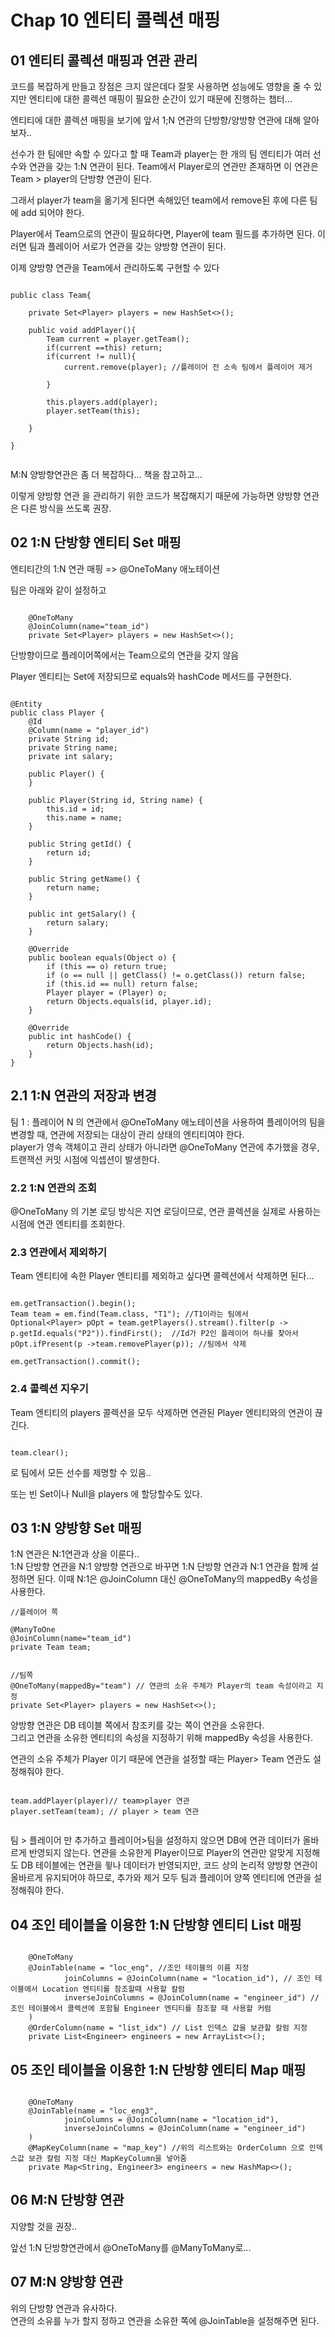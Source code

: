 # Chap 10 엔티티 콜렉션 매핑 




## 01 엔티티 콜렉션 매핑과 연관 관리 

코드를 복잡하게 만들고 장점은 크지 않은데다 잘못 사용하면 성능에도 영향을 줄 수 있지만 엔티티에 대한 콜렉션 매핑이 필요한 순간이 있기 때문에 진행하는 챕터...

엔티티에 대한 콜렉션 매핑을 보기에 앞서 1;N 연관의 단방향/양방향 연관에 대해 알아보자..


선수가 한 팀에만 속할 수 있다고 할 때 Team과 player는 한 개의 팀 엔티티가 여러 선수와 연관을 갖는 1:N 연관이 된다. Team에서 Player로의 연관만 존재하면 이 연관은 Team > player의 단방향 연관이 된다.

그래서 player가 team을 옮기게 된다면 속해있던 team에서 remove된 후에 다른 팀에 add 되어야 한다.

Player에서 Team으로의 연관이 필요하다면, Player에 team 필드를 추가하면 된다. 이러면 팀과 플레이어 서로가 연관을 갖는 양방향 연관이 된다.

이제 양방향 연관을 Team에서 관리하도록 구현할 수 있다


~~~

public class Team{

	private Set<Player> players = new HashSet<>();
	
	public void addPlayer(){
		Team current = player.getTeam();
		if(current ==this) return;
		if(current != null){
			current.remove(player); //플레이어 전 소속 팀에서 플레이어 제거 

		}

		this.players.add(player);
		player.setTeam(this);

	}

}


~~~

M:N 양방향연관은 좀 더 복잡하다... 책을 참고하고... 

이렇게 양방향 연관 을 관리하기 위한 코드가 복잡해지기 때문에 가능하면 양방향 연관은 다른 방식을 쓰도록 권장.




## 02 1:N 단방향 엔티티 Set 매핑 


엔티티간의 1:N 연관 매핑 => @OneToMany 애노테이션 

팀은 아래와 같이 설정하고

~~~

    @OneToMany
    @JoinColumn(name="team_id")
    private Set<Player> players = new HashSet<>();

~~~

단방향이므로 플레이어쪽에서는 Team으로의 연관을 갖지 않음 

Player 엔티티는 Set에 저장되므로 equals와 hashCode 메서드를 구현한다.


~~~

@Entity
public class Player {
    @Id
    @Column(name = "player_id")
    private String id;
    private String name;
    private int salary;

    public Player() {
    }

    public Player(String id, String name) {
        this.id = id;
        this.name = name;
    }

    public String getId() {
        return id;
    }

    public String getName() {
        return name;
    }

    public int getSalary() {
        return salary;
    }

    @Override
    public boolean equals(Object o) {
        if (this == o) return true;
        if (o == null || getClass() != o.getClass()) return false;
        if (this.id == null) return false;
        Player player = (Player) o;
        return Objects.equals(id, player.id);
    }

    @Override
    public int hashCode() {
        return Objects.hash(id);
    }
}

~~~




## 2.1 1:N 연관의 저장과 변경 

팀 1 : 플레이어 N 의 연관에서 @OneToMany 애노테이션을 사용하여 플레이어의 팀을 변경할 때, 연관에 저장되는 대상이 관리 상태의 엔티티여야 한다.   
player가 영속 객체이고 관리 상태가 아니라면 @OneToMany 연관에 추가했을 경우, 트랜잭션 커밋 시점에 익셉션이 발생한다.


### 2.2 1:N 연관의 조회

@OneToMany 의 기본 로딩 방식은 지연 로딩이므로, 연관 콜렉션을 실제로 사용하는 시점에 연관 엔티티를 조회한다. 


### 2.3 연관에서 제외하기

Team 엔티티에 속한 Player 엔티티를 제외하고 싶다면 콜렉션에서 삭제하면 된다...

~~~

em.getTransaction().begin();
Team team = em.find(Team.class, "T1"); //T1이라는 팀에서
Optional<Player> pOpt = team.getPlayers().stream().filter(p -> p.getId.equals("P2")).findFirst();  //Id가 P2인 플레이어 하나를 찾아서 
pOpt.ifPresent(p ->team.removePlayer(p)); //팀에서 삭제 

em.getTransaction().commit();

~~~


### 2.4 콜렉션 지우기 

Team 엔티티의 players 콜렉션을 모두 삭제하면 연관된 Player 엔티티와의 연관이 끊긴다.

~~~

team.clear(); 

~~~

로 팀에서 모든 선수를 제명할 수 있음.. 


또는 빈 Set이나 Null을 players 에 할당할수도 있다.


## 03 1:N 양방향 Set 매핑 



1:N 연관은 N:1연관과 상을 이룬다..  
1:N 단방향 연관을 N:1 양방향 연관으로 바꾸면 1:N 단방향 연관과 N:1 연관을 함께 설정하면 된다. 이때 N:1은 @JoinColumn 대신 @OneToMany의 mappedBy 속성을 사용한다.


~~~
//플레이어 쪽 

@ManyToOne
@JoinColumn(name="team_id")
private Team team;


//팀쪽 
@OneToMany(mappedBy="team") // 연관의 소유 주체가 Player의 team 속성이라고 지정 
private Set<Player> players = new HashSet<>();

~~~

양방향 연관은 DB 테이블 쪽에서 참조키를 갖는 쪽이 연관을 소유한다.     
그리고 연관을 소유한 엔티티의 속성을 지정하기 위해 mappedBy 속성을 사용한다. 


연관의 소유 주체가 Player 이기 때문에 연관을 설정할 때는 Player> Team 연관도 설정해줘야 한다. 


~~~

team.addPlayer(player)// team>player 연관
player.setTeam(team); // player > team 연관


~~~~

팀 > 플레이어 만 추가하고 플레이어>팀을 설정하지 않으면 DB에 연관 데이터가 올바르게 반영되지 않는다. 연관을 소유한게 Player이므로 Player의 연관만 알맞게 지정해도 DB 테이블에는 연관을 윟나 데이터가 반영되지만, 코드 상의 논리적 양방향 연관이 올바르게 유지되어야 하므로, 추가와 제거 모두 팀과 플레이어 양쪽 엔티티에 연관을 설정해줘야 한다.




## 04 조인 테이블을 이용한 1:N 단방향 엔티티 List 매핑 

~~~

    @OneToMany
    @JoinTable(name = "loc_eng", //조인 테이블의 이름 지정 
            joinColumns = @JoinColumn(name = "location_id"), // 조인 테이블에서 Location 엔티티를 참조할때 사용할 칼럼 
            inverseJoinColumns = @JoinColumn(name = "engineer_id") //조인 테이블에서 콜렉션에 포함될 Engineer 엔티티를 참조할 때 사용할 커럼 
    )
    @OrderColumn(name = "list_idx") // List 인덱스 값을 보관할 칼럼 지정 
    private List<Engineer> engineers = new ArrayList<>();

~~~




## 05 조인 테이블을 이용한 1:N 단방향 엔티티 Map 매핑 

~~~

    @OneToMany
    @JoinTable(name = "loc_eng3",
            joinColumns = @JoinColumn(name = "location_id"),
            inverseJoinColumns = @JoinColumn(name = "engineer_id")
    )
    @MapKeyColumn(name = "map_key") //위의 리스트와는 OrderColumn 으로 인덱스값 보관 칼럼 지정 대신 MapKeyColumn을 넣어줌
    private Map<String, Engineer3> engineers = new HashMap<>();

~~~




## 06 M:N 단방향 연관

지양할 것을 권장..

앞선 1:N 단방향연관에서 @OneToMany를 @ManyToMany로... 


## 07 M:N 양방향 연관


위의 단방향 연관과 유사하다.  
연관의 소유를 누가 할지 정하고 연관을 소유한 쪽에 @JoinTable을 설정해주면 된다.